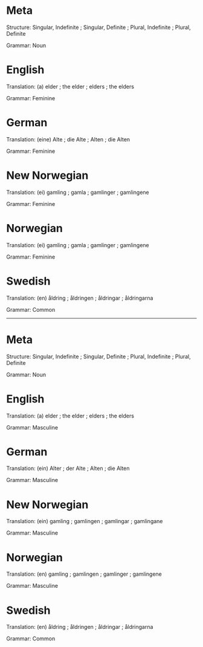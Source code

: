 Meta
====

Structure: Singular, Indefinite ; Singular, Definite ; Plural, Indefinite ; Plural, Definite

Grammar:   Noun



English
=======

Translation: (a) elder ; the elder ; elders ; the elders

Grammar:     Feminine



German
======

Translation: (eine) Alte ; die Alte ; Alten ; die Alten

Grammar:     Feminine



New Norwegian
=============

Translation: (ei) gamling ; gamla ; gamlinger ; gamlingene

Grammar:     Feminine



Norwegian
=========

Translation: (ei) gamling ; gamla ; gamlinger ; gamlingene

Grammar:     Feminine



Swedish
=======

Translation: (en) åldring ; åldringen ; åldringar ; åldringarna

Grammar:     Common



--------------------------------------------------------------------------------

Meta
====

Structure: Singular, Indefinite ; Singular, Definite ; Plural, Indefinite ; Plural, Definite

Grammar:   Noun



English
=======

Translation: (a) elder ; the elder ; elders ; the elders

Grammar:     Masculine



German
======

Translation: (ein) Alter ; der Alte ; Alten ; die Alten

Grammar:     Masculine



New Norwegian
=============

Translation: (ein) gamling ; gamlingen ; gamlingar ; gamlingane

Grammar:     Masculine



Norwegian
=========

Translation: (en) gamling ; gamlingen ; gamlinger ; gamlingene

Grammar:     Masculine



Swedish
=======

Translation: (en) åldring ; åldringen ; åldringar ; åldringarna

Grammar:     Common
